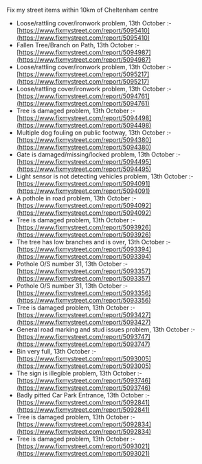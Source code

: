 Fix my street items within 10km of Cheltenham centre

<!-- fix_marker starts -->

- Loose/rattling cover/ironwork problem, 13th October :- [https://www.fixmystreet.com/report/5095410](https://www.fixmystreet.com/report/5095410)
- Fallen Tree/Branch on Path, 13th October :- [https://www.fixmystreet.com/report/5094987](https://www.fixmystreet.com/report/5094987)
- Loose/rattling cover/ironwork problem, 13th October :- [https://www.fixmystreet.com/report/5095217](https://www.fixmystreet.com/report/5095217)
- Loose/rattling cover/ironwork problem, 13th October :- [https://www.fixmystreet.com/report/5094761](https://www.fixmystreet.com/report/5094761)
- Tree is damaged problem, 13th October :- [https://www.fixmystreet.com/report/5094498](https://www.fixmystreet.com/report/5094498)
- Multiple dog fouling on public footway, 13th October :- [https://www.fixmystreet.com/report/5094380](https://www.fixmystreet.com/report/5094380)
- Gate is damaged/missing/locked problem, 13th October :- [https://www.fixmystreet.com/report/5094495](https://www.fixmystreet.com/report/5094495)
- Light sensor is not detecting vehicles problem, 13th October :- [https://www.fixmystreet.com/report/5094091](https://www.fixmystreet.com/report/5094091)
- A pothole in road problem, 13th October :- [https://www.fixmystreet.com/report/5094092](https://www.fixmystreet.com/report/5094092)
- Tree is damaged problem, 13th October :- [https://www.fixmystreet.com/report/5093926](https://www.fixmystreet.com/report/5093926)
- The tree has low branches and is over, 13th October :- [https://www.fixmystreet.com/report/5093394](https://www.fixmystreet.com/report/5093394)
- Pothole O/S number 31, 13th October :- [https://www.fixmystreet.com/report/5093357](https://www.fixmystreet.com/report/5093357)
- Pothole O/S number 31, 13th October :- [https://www.fixmystreet.com/report/5093356](https://www.fixmystreet.com/report/5093356)
- Tree is damaged problem, 13th October :- [https://www.fixmystreet.com/report/5093427](https://www.fixmystreet.com/report/5093427)
- General road marking and stud issues problem, 13th October :- [https://www.fixmystreet.com/report/5093747](https://www.fixmystreet.com/report/5093747)
- Bin very full, 13th October :- [https://www.fixmystreet.com/report/5093005](https://www.fixmystreet.com/report/5093005)
- The sign is illegible problem, 13th October :- [https://www.fixmystreet.com/report/5093746](https://www.fixmystreet.com/report/5093746)
- Badly pitted Car Park Entrance, 13th October :- [https://www.fixmystreet.com/report/5092841](https://www.fixmystreet.com/report/5092841)
- Tree is damaged problem, 13th October :- [https://www.fixmystreet.com/report/5092834](https://www.fixmystreet.com/report/5092834)
- Tree is damaged problem, 13th October :- [https://www.fixmystreet.com/report/5093021](https://www.fixmystreet.com/report/5093021)

<!-- fix_marker ends -->